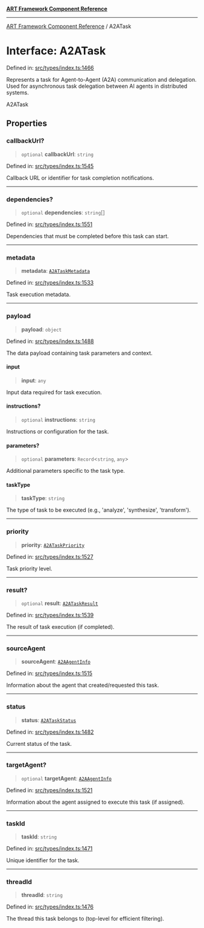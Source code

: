 [**ART Framework Component Reference**](../README.md)

***

[ART Framework Component Reference](../README.md) / A2ATask

# Interface: A2ATask

Defined in: [src/types/index.ts:1466](https://github.com/hashangit/ART/blob/e4c184bd9ffa5ef078ee6a88704f24584b173411/src/types/index.ts#L1466)

Represents a task for Agent-to-Agent (A2A) communication and delegation.
Used for asynchronous task delegation between AI agents in distributed systems.

 A2ATask

## Properties

### callbackUrl?

> `optional` **callbackUrl**: `string`

Defined in: [src/types/index.ts:1545](https://github.com/hashangit/ART/blob/e4c184bd9ffa5ef078ee6a88704f24584b173411/src/types/index.ts#L1545)

Callback URL or identifier for task completion notifications.

***

### dependencies?

> `optional` **dependencies**: `string`[]

Defined in: [src/types/index.ts:1551](https://github.com/hashangit/ART/blob/e4c184bd9ffa5ef078ee6a88704f24584b173411/src/types/index.ts#L1551)

Dependencies that must be completed before this task can start.

***

### metadata

> **metadata**: [`A2ATaskMetadata`](A2ATaskMetadata.md)

Defined in: [src/types/index.ts:1533](https://github.com/hashangit/ART/blob/e4c184bd9ffa5ef078ee6a88704f24584b173411/src/types/index.ts#L1533)

Task execution metadata.

***

### payload

> **payload**: `object`

Defined in: [src/types/index.ts:1488](https://github.com/hashangit/ART/blob/e4c184bd9ffa5ef078ee6a88704f24584b173411/src/types/index.ts#L1488)

The data payload containing task parameters and context.

#### input

> **input**: `any`

Input data required for task execution.

#### instructions?

> `optional` **instructions**: `string`

Instructions or configuration for the task.

#### parameters?

> `optional` **parameters**: `Record`\<`string`, `any`\>

Additional parameters specific to the task type.

#### taskType

> **taskType**: `string`

The type of task to be executed (e.g., 'analyze', 'synthesize', 'transform').

***

### priority

> **priority**: [`A2ATaskPriority`](../enumerations/A2ATaskPriority.md)

Defined in: [src/types/index.ts:1527](https://github.com/hashangit/ART/blob/e4c184bd9ffa5ef078ee6a88704f24584b173411/src/types/index.ts#L1527)

Task priority level.

***

### result?

> `optional` **result**: [`A2ATaskResult`](A2ATaskResult.md)

Defined in: [src/types/index.ts:1539](https://github.com/hashangit/ART/blob/e4c184bd9ffa5ef078ee6a88704f24584b173411/src/types/index.ts#L1539)

The result of task execution (if completed).

***

### sourceAgent

> **sourceAgent**: [`A2AAgentInfo`](A2AAgentInfo.md)

Defined in: [src/types/index.ts:1515](https://github.com/hashangit/ART/blob/e4c184bd9ffa5ef078ee6a88704f24584b173411/src/types/index.ts#L1515)

Information about the agent that created/requested this task.

***

### status

> **status**: [`A2ATaskStatus`](../enumerations/A2ATaskStatus.md)

Defined in: [src/types/index.ts:1482](https://github.com/hashangit/ART/blob/e4c184bd9ffa5ef078ee6a88704f24584b173411/src/types/index.ts#L1482)

Current status of the task.

***

### targetAgent?

> `optional` **targetAgent**: [`A2AAgentInfo`](A2AAgentInfo.md)

Defined in: [src/types/index.ts:1521](https://github.com/hashangit/ART/blob/e4c184bd9ffa5ef078ee6a88704f24584b173411/src/types/index.ts#L1521)

Information about the agent assigned to execute this task (if assigned).

***

### taskId

> **taskId**: `string`

Defined in: [src/types/index.ts:1471](https://github.com/hashangit/ART/blob/e4c184bd9ffa5ef078ee6a88704f24584b173411/src/types/index.ts#L1471)

Unique identifier for the task.

***

### threadId

> **threadId**: `string`

Defined in: [src/types/index.ts:1476](https://github.com/hashangit/ART/blob/e4c184bd9ffa5ef078ee6a88704f24584b173411/src/types/index.ts#L1476)

The thread this task belongs to (top-level for efficient filtering).
